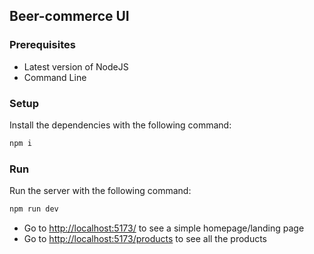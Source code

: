 ## Beer-commerce UI

### Prerequisites

- Latest version of NodeJS
- Command Line

### Setup

Install the dependencies with the following command:

```js
npm i
```

### Run

Run the server with the following command:

```js
npm run dev
```

- Go to [http://localhost:5173/](http://localhost:5173/) to see a simple homepage/landing page
- Go to [http://localhost:5173/products](http://localhost:5173/products) to see all the products
